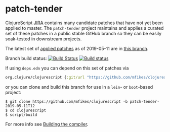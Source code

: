 # patch-tender
ClojureScript [JIRA](https://dev.clojure.org/jira/browse/CLJS) contains many candidate patches that have not yet been applied to master.
The `patch-tender` project maintains and applies a curated set of these patches in a public stable GitHub branch so they can be easily soak-tested in downstream projects.

The latest set of [applied patches](https://github.com/clojure/clojurescript/compare/master...mfikes:patch-tender-2019-05-11T12) as of 2019-05-11 are in [this branch](https://github.com/mfikes/clojurescript/commits/patch-tender-2019-05-11T12).

Branch build status: [![Build Status](https://travis-ci.org/mfikes/clojurescript.svg?branch=patch-tender-2019-05-11T12)](https://travis-ci.org/mfikes/clojurescript) [![Build status](https://ci.appveyor.com/api/projects/status/oggs1yydb8c2t6pa/branch/patch-tender-2019-05-11T12?svg=true)](https://ci.appveyor.com/project/mfikes/clojurescript/branch/patch-tender-2019-05-11T12)

If using `deps.edn` you can depend on this set of patches via
```clojure
org.clojure/clojurescript {:git/url "https://github.com/mfikes/clojurescript" :sha "b57ae3a487e358edd783a92b076781cf287756bb"}
```

or you can clone and build this branch for use in a `lein`- or `boot`-based project:

```
$ git clone https://github.com/mfikes/clojurescript -b patch-tender-2019-05-11T12
$ cd clojurescript
$ script/build
```
For more info see [Building the compiler](https://clojurescript.org/community/building).